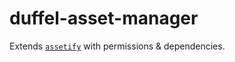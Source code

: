 # duffel-asset-manager

Extends [`assetify`][1] with permissions & dependencies.

[1]: https://github.com/bevacqua/node-assetify
